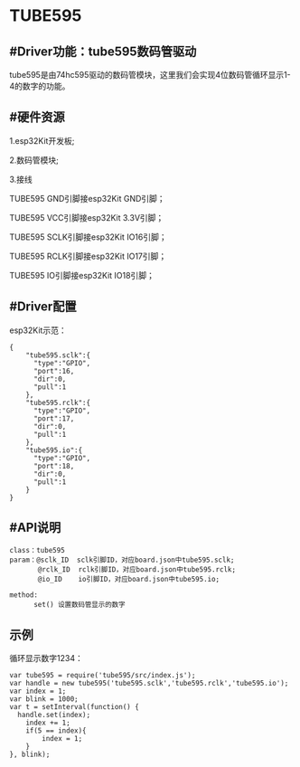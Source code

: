 # TUBE595

## #Driver功能：tube595数码管驱动
tube595是由74hc595驱动的数码管模块，这里我们会实现4位数码管循环显示1-4的数字的功能。


## #硬件资源

1.esp32Kit开发板;

2.数码管模块;

3.接线

TUBE595 GND引脚接esp32Kit GND引脚；

TUBE595 VCC引脚接esp32Kit 3.3V引脚；

TUBE595 SCLK引脚接esp32Kit IO16引脚；

TUBE595 RCLK引脚接esp32Kit IO17引脚；

TUBE595 IO引脚接esp32Kit IO18引脚；

## #Driver配置
esp32Kit示范：

```
{
    "tube595.sclk":{
      "type":"GPIO",
      "port":16,
      "dir":0,
      "pull":1
    },
    "tube595.rclk":{
      "type":"GPIO",
      "port":17,
      "dir":0,
      "pull":1
    },
    "tube595.io":{
      "type":"GPIO",
      "port":18,
      "dir":0,
      "pull":1
    }
}

```

## #API说明
```
class：tube595
param：@sclk_ID  sclk引脚ID，对应board.json中tube595.sclk;
       @rclk_ID  rclk引脚ID，对应board.json中tube595.rclk;
       @io_ID    io引脚ID，对应board.json中tube595.io;

method:
      set() 设置数码管显示的数字

```



## 示例
循环显示数字1234：

```
var tube595 = require('tube595/src/index.js');
var handle = new tube595('tube595.sclk','tube595.rclk','tube595.io');
var index = 1;
var blink = 1000;
var t = setInterval(function() {
  handle.set(index);
    index += 1;
    if(5 == index){
        index = 1;
    }
}, blink);

```


